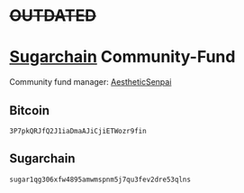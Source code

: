 # ~~OUTDATED~~

# [Sugarchain](https://github.com/sugarchain-project) Community-Fund

Community fund manager: [AestheticSenpai](https://twitter.com/AestheticSenpa1)

## Bitcoin
```
3P7pkQRJfQ2J1iaDmaAJiCjiETWozr9fin
```

## Sugarchain
```
sugar1qg306xfw4895amwmspnm5j7qu3fev2dre53qlns
```
